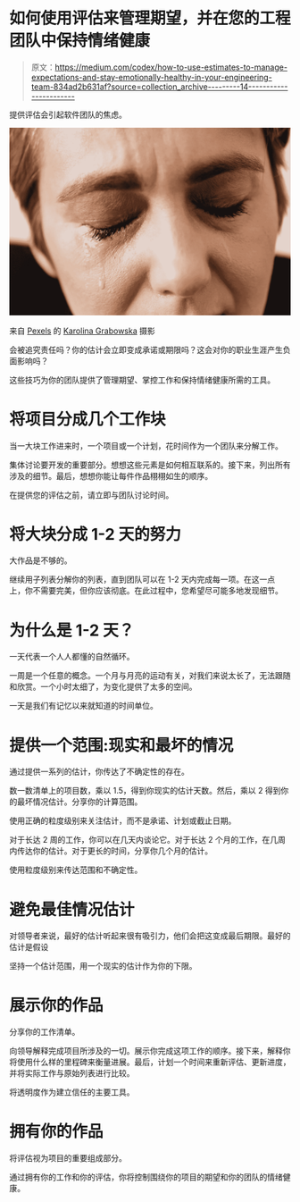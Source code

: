 # 如何使用评估来管理期望，并在您的工程团队中保持情绪健康

> 原文：<https://medium.com/codex/how-to-use-estimates-to-manage-expectations-and-stay-emotionally-healthy-in-your-engineering-team-834ad2b631af?source=collection_archive---------14----------------------->

提供评估会引起软件团队的焦虑。

![](img/0628b9225eb19b75703c4d2d172e2ef0.png)

来自 [Pexels](https://www.pexels.com/photo/tears-on-face-of-crop-anonymous-woman-4471315/?utm_content=attributionCopyText&utm_medium=referral&utm_source=pexels) 的 [Karolina Grabowska](https://www.pexels.com/@karolina-grabowska?utm_content=attributionCopyText&utm_medium=referral&utm_source=pexels) 摄影

会被追究责任吗？你的估计会立即变成承诺或期限吗？这会对你的职业生涯产生负面影响吗？

这些技巧为你的团队提供了管理期望、掌控工作和保持情绪健康所需的工具。

# 将项目分成几个工作块

当一大块工作进来时，一个项目或一个计划，花时间作为一个团队来分解工作。

集体讨论要开发的重要部分。想想这些元素是如何相互联系的。接下来，列出所有涉及的细节。最后，想想你能让每件作品栩栩如生的顺序。

在提供您的评估之前，请立即与团队讨论时间。

# 将大块分成 1-2 天的努力

大作品是不够的。

继续用子列表分解你的列表，直到团队可以在 1-2 天内完成每一项。在这一点上，你不需要完美，但你应该彻底。在此过程中，您希望尽可能多地发现细节。

# 为什么是 1-2 天？

一天代表一个人人都懂的自然循环。

一周是一个任意的概念。一个月与月亮的运动有关，对我们来说太长了，无法跟随和欣赏。一个小时太细了，为变化提供了太多的空间。

一天是我们有记忆以来就知道的时间单位。

# 提供一个范围:现实和最坏的情况

通过提供一系列的估计，你传达了不确定性的存在。

数一数清单上的项目数，乘以 1.5，得到你现实的估计天数。然后，乘以 2 得到你的最坏情况估计。分享你的计算范围。

使用正确的粒度级别来关注估计，而不是承诺、计划或截止日期。

对于长达 2 周的工作，你可以在几天内谈论它。对于长达 2 个月的工作，在几周内传达你的估计。对于更长的时间，分享你几个月的估计。

使用粒度级别来传达范围和不确定性。

# 避免最佳情况估计

对领导者来说，最好的估计听起来很有吸引力，他们会把这变成最后期限。最好的估计是假设

坚持一个估计范围，用一个现实的估计作为你的下限。

# 展示你的作品

分享你的工作清单。

向领导解释完成项目所涉及的一切。展示你完成这项工作的顺序。接下来，解释你将使用什么样的里程碑来衡量进展。最后，计划一个时间来重新评估、更新进度，并将实际工作与原始列表进行比较。

将透明度作为建立信任的主要工具。

# 拥有你的作品

将评估视为项目的重要组成部分。

通过拥有你的工作和你的评估，你将控制围绕你的项目的期望和你的团队的情绪健康。